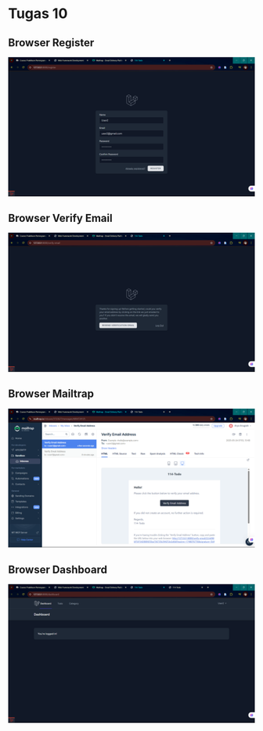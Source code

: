 # Tugas 10

## Browser Register
![Alt Text](<Screenshot (1300).png>)

## Browser Verify Email
![Alt Text](<Screenshot (1301).png>)

## Browser Mailtrap
![Alt Text](<Screenshot (1302).png>)

## Browser Dashboard
![Alt Text](<Screenshot (1303).png>)
